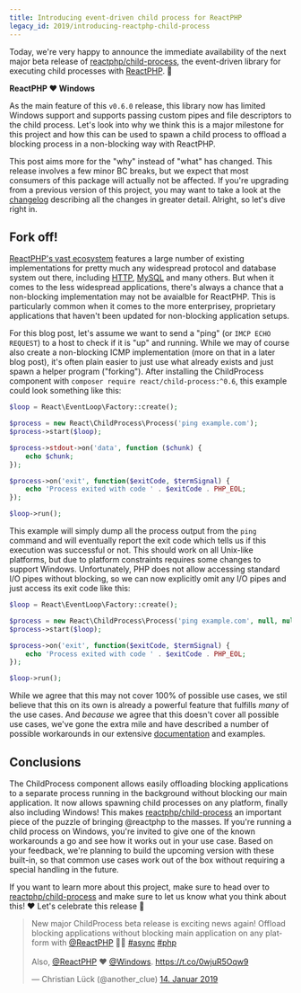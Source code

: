 ```yaml
---
title: Introducing event-driven child process for ReactPHP
legacy_id: 2019/introducing-reactphp-child-process
---
```


Today, we're very happy to announce the immediate availability of the next major beta release of [reactphp/child-process](https://github.com/reactphp/child-process), the event-driven library for executing child processes with [ReactPHP](https://reactphp.org/). 🎉

**ReactPHP ❤️ Windows**

As the main feature of this `v0.6.0` release, this library now has limited Windows support and supports passing custom pipes and file descriptors to the child process. Let's look into why we think this is a major milestone for this project and how this can be used to spawn a child process to offload a blocking process in a non-blocking way with ReactPHP.

This post aims more for the "why" instead of "what" has changed. This release involves a few minor BC breaks, but we expect that most consumers of this package will actually not be affected. If you're upgrading from a previous version of this project, you may want to take a look at the [changelog](https://github.com/reactphp/child-process/releases/tag/v0.6.0) describing all the changes in greater detail. Alright, so let's dive right in.

## Fork off!

[ReactPHP's vast ecosystem](https://github.com/reactphp/react/wiki/Users) features a large number of existing implementations for pretty much any widespread protocol and database system out there, including [HTTP](https://clue.engineering/2018/introducing-reactphp-buzz), [MySQL](https://clue.engineering/2018/introducing-reactphp-mysql-lazy-connections) and many others. But when it comes to the less widespread applications, there's always a chance that a non-blocking implementation may not be avaialble for ReactPHP. This is particularly common when it comes to the more enterprisey, proprietary applications that haven't been updated for non-blocking application setups.

For this blog post, let's assume we want to send a "ping" (or `IMCP ECHO REQUEST`) to a host to check if it is "up" and running. While we may of course also create a non-blocking ICMP implementation (more on that in a later blog post), it's often plain easier to just use what already exists and just spawn a helper program ("forking"). After installing the ChildProcess component with `composer require react/child-process:^0.6`, this example could look something like this:

```php
$loop = React\EventLoop\Factory::create();

$process = new React\ChildProcess\Process('ping example.com');
$process->start($loop);

$process->stdout->on('data', function ($chunk) {
    echo $chunk;
});

$process->on('exit', function($exitCode, $termSignal) {
    echo 'Process exited with code ' . $exitCode . PHP_EOL;
});

$loop->run();
```

This example will simply dump all the process output from the `ping` command and will eventually report the exit code which tells us if this execution was successful or not. This should work on all Unix-like platforms, but due to platform constraints requires some changes to support Windows. Unfortunately, PHP does not allow accessing standard I/O pipes without blocking, so we can now explicitly omit any I/O pipes and just access its exit code like this:

```php
$loop = React\EventLoop\Factory::create();

$process = new React\ChildProcess\Process('ping example.com', null, null, array());
$process->start($loop);

$process->on('exit', function($exitCode, $termSignal) {
    echo 'Process exited with code ' . $exitCode . PHP_EOL;
});

$loop->run();
```

While we agree that this may not cover 100% of possible use cases, we stil believe that this on its own is already a powerful feature that fulfills *many* of the use cases. And *because* we agree that this doesn't cover all possible use cases, we've gone the extra mile and have described a number of possible workarounds in our extensive [documentation](https://github.com/reactphp/child-process#windows-compatibility) and examples.

## Conclusions

The ChildProcess component allows easily offloading blocking applications to a separate process running in the background without blocking our main application. It now allows spawning child processes on any platform, finally also including Windows! This makes [reactphp/child-process](https://github.com/reactphp/child-process) an important piece of the puzzle of bringing @reactphp to the masses. If you're running a child process on Windows, you're invited to give one of the known workarounds a go and see how it works out in your use case. Based on your feedback, we're planning to build the upcoming version with these built-in, so that common use cases work out of the box without requiring a special handling in the future.

If you want to learn more about this project, make sure to head over to [reactphp/child-process](https://github.com/reactphp/child-process) and make sure to let us know what you think about this! ❤️ Let's celebrate this release :tada:

<blockquote class="twitter-tweet" data-lang="de"><p lang="en" dir="ltr">New major ChildProcess beta release is exciting news again! Offload blocking applications without blocking main application on any platform with <a href="https://twitter.com/reactphp?ref_src=twsrc%5Etfw">@ReactPHP</a> 🐘💪 <a href="https://twitter.com/hashtag/async?src=hash&amp;ref_src=twsrc%5Etfw">#async</a> <a href="https://twitter.com/hashtag/php?src=hash&amp;ref_src=twsrc%5Etfw">#php</a><br><br>Also, <a href="https://twitter.com/reactphp?ref_src=twsrc%5Etfw">@ReactPHP</a> ❤️ <a href="https://twitter.com/Windows?ref_src=twsrc%5Etfw">@Windows</a>. <a href="https://t.co/0wjuR5Oqw9">https://t.co/0wjuR5Oqw9</a></p>&mdash; Christian Lück (@another_clue) <a href="https://twitter.com/another_clue/status/1084867632908722177?ref_src=twsrc%5Etfw">14. Januar 2019</a></blockquote>
